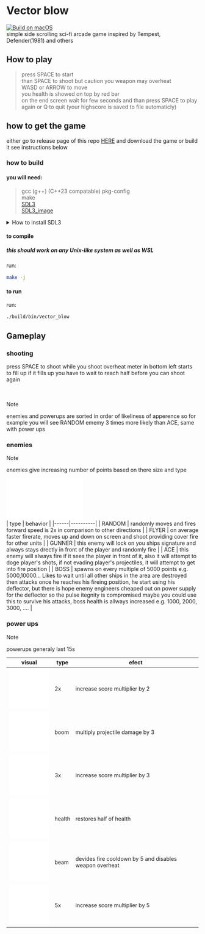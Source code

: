 # Vector blow
[![Build on macOS](https://github.com/PoliEcho/Vector_blow/actions/workflows/build_macos.yml/badge.svg)](https://github.com/PoliEcho/Vector_blow/actions/workflows/build_macos.yml)  
simple side scrolling sci-fi arcade game inspired by Tempest, Defender(1981) and others

## How to play  
> press SPACE to start  
> than SPACE to shoot but caution you weapon may overheat  
> WASD or ARROW to move  
> you health is showed on top by red bar  
> on the end screen wait for few seconds and than press SPACE to play again or Q to quit (your highscore is saved to file automaticly)  


## how to get the game 
either go to release page of this repo [HERE](https://github.com/PoliEcho/Vector_blow/releases) and download the game or build it see instructions below  


### how to build  
#### you will need:
> gcc (g++) (C++23 compatable)
> pkg-config  
> make  
> [SDL3](https://github.com/libsdl-org/SDL/releases/tag/release-3.2.4)  
> [SDL3_image](https://github.com/libsdl-org/SDL_image/releases/tag/release-3.2.4)  
<details>
  <summary>How to install SDL3</summary>
    <h3>Arch Linux</h3>
<pre><code class="language-bash"># use your favorite aur helper
yay -S sdl3 sdl3_image
</code></pre>

<h3>Gentoo Linux</h3>
<pre><code class="language-bash">emerge --ask media-libs/libsdl3 media-libs/sdl3-image</code></pre>

<h3>Ubuntu Linux >=25.04 Plucky or Debian Linux >=13 Trixie</h3>
<pre><code class="language-bash">apt install libsdl3-dev libsdl3-image-dev</code></pre>

<h3>Fedora Linux</h3>
<pre><code class="language-bash">dnf install SDL3 SDL3_image</code></pre>
<br>
<h3>try searching your package manager for "sdl3", "sdl3-image" or "sdl3_image"</h3><br>

<h3>SDL3 not in package manager Linux</h3>
<pre><code class="language-bash">wget https://github.com/libsdl-org/SDL/releases/download/release-3.2.20/SDL3-3.2.20.zip
wget https://github.com/libsdl-org/SDL_image/releases/download/release-3.2.4/SDL3_image-3.2.4.zip
unzip SDL3-3.2.20.zip
cd SDL3-3.2.20
cmake -S . -B build
cmake --build build
sudo cmake --install build --prefix /usr
unzip SDL3_image-3.2.4.zip
cd SDL3_image-3.2.4
cmake -S . -B build
cmake --build build
sudo cmake --install build --prefix /usr
</code></pre>
</details>  

#### to compile
##### this should work on any Unix-like system as well as WSL  
run:
```bash
make -j
```
#### to run  
run:
```bash
./build/bin/Vector_blow
```
## Gameplay  

### shooting  
press SPACE to shoot
while you shoot overheat meter in bottom left starts to fill up
if it fills up you have to wait to reach half before you can shoot again
</br></br></br>

> [!NOTE]
> enemies and powerups are sorted in order of likeliness of apperence so for example you will see RANDOM ememy 3 times more likely than ACE, same with power ups

### enemies 
> [!NOTE]
> enemies give increasing number of points based on there size and type

<img src="assets/enemy_1.svg" alt="enemy sprite" width=200 /></br>
| type | behavior |
|------|----------|
| RANDOM | randomly moves and fires forward speed is 2x in comparison to other directions |
| FLYER | on average faster firerate, moves up and down on screen and shoot providing cover fire for other units |
| GUNNER | this enemy will lock on you ships signature and always stays drectly in front of the player and randomly fire |
| ACE | this enemy will always fire if it sees the player in front of it, also it will attempt to doge player's shots, if not evading player's projectiles, it will attempt to get into fire position |
| BOSS | spawns on every multiple of 5000 points e.g. 5000,10000... Likes to wait until all other ships in the area are destroyed then attacks once he reaches his fireing position, he start using his deflector, but there is hope enemy engineers cheaped out on power supply for the deflector so the pulse itegnity is compromised maybe you could use this to survive his attacks, boss health is allways increased e.g. 1000, 2000, 3000, .... |

### power ups  

> [!NOTE]
> powerups generaly last 15s

| visual | type | efect |
|--------|------|-------|
| ![2x](assets/powerups/2x.svg) | 2x | increase score multiplier by 2 |
| ![boom](assets/powerups/boom.svg) | boom | multiply projectile damage by 3 |
| ![3x](assets/powerups/3x.svg) | 3x | increase score multiplier by 3 |
| ![health](assets/powerups/health.svg) | health | restores half of health |
| ![beam](assets/powerups/beam.svg) | beam | devides fire cooldown by 5 and disables weapon overheat |
| ![5x](assets/powerups/5x.svg) | 5x | increase score multiplier by 5 |
